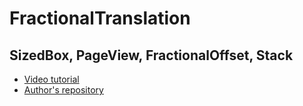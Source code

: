 # FractionalTranslation
## SizedBox, PageView, FractionalOffset, Stack

- [Video tutorial](https://youtu.be/gPACLCoWsz8)
- [Author's repository](https://github.com/TheTechDesigner/FractionalTranslation)

